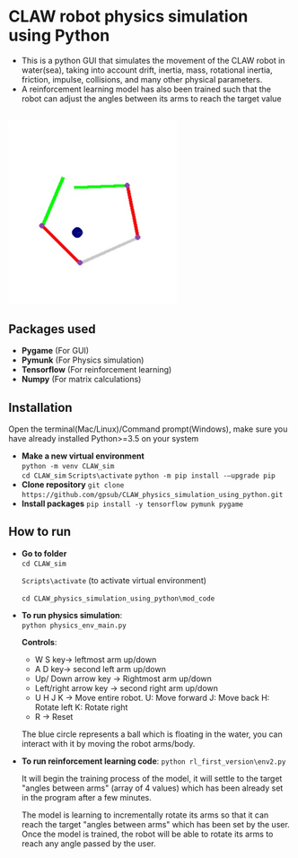 # CLAW robot physics simulation using Python

- This is a python GUI that simulates the movement of the CLAW robot in water(sea), taking into account drift, inertia, mass, rotational inertia, friction, impulse, collisions, and many other physical parameters.
- A reinforcement learning model has also been trained such that the robot can adjust the angles between its arms to reach the target value
<br>
<img src="example.jpg" style="width:300px"><br>

## Packages used
-  **Pygame** 
        (For GUI)
-  **Pymunk**
        (For Physics simulation)
-  **Tensorflow**
        (For reinforcement learning)
-  **Numpy**
        (For matrix calculations)


## Installation
Open the terminal(Mac/Linux)/Command prompt(Windows), make sure you have already installed Python>=3.5 on your system
- **Make a new virtual environment**    
    `python -m venv CLAW_sim`    
    `cd CLAW_sim`
    `Scripts\activate`
    `python -m pip install -–upgrade pip`
- **Clone repository**
    `git clone https://github.com/gpsub/CLAW_physics_simulation_using_python.git`
- **Install packages**
    `pip install -y tensorflow pymunk pygame`

## How to run
- **Go to folder**  
    `cd CLAW_sim`  

    `Scripts\activate` (to activate virtual environment)  
    
    `cd CLAW_physics_simulation_using_python\mod_code`
- **To run physics simulation**:     
    `python physics_env_main.py`  

    **Controls**: 
    - W S key-> leftmost arm up/down
    - A D key-> second left arm up/down  
    - Up/ Down arrow key -> Rightmost arm up/down
    - Left/right arrow key -> second right arm up/down
    - U H J K -> Move entire robot. U: Move forward J: Move back H: Rotate left K: Rotate right
    - R -> Reset  

    The blue circle represents a ball which is floating in the water, you can interact with it by moving the robot arms/body.
- **To run reinforcement learning code**: 
    `python rl_first_version\env2.py`  

    It will begin the training process of the model, it will settle to the target "angles between arms" (array of 4 values) which has been already set in the program after a few minutes.  

    The model is learning to incrementally rotate its arms so that it can reach the target "angles between arms"  which has been set by the user. Once the model is trained, the robot will be able to rotate its arms to reach any angle passed by the user.            